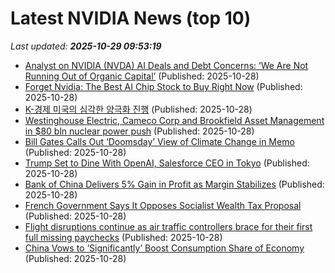 # Latest NVIDIA News (top 10)
_Last updated: **2025-10-29 09:53:19**_

- [Analyst on NVIDIA (NVDA) AI Deals and Debt Concerns: ‘We Are Not Running Out of Organic Capital’](https://finance.yahoo.com/news/analyst-nvidia-nvda-ai-deals-094306110.html) (Published: 2025-10-28)
- [Forget Nvidia: The Best AI Chip Stock to Buy Right Now](https://biztoc.com/x/136f2d0fcbdf4972) (Published: 2025-10-28)
- [K-경제 미국의 심각한 양극화 진행](https://ryueyes11.tistory.com/511951) (Published: 2025-10-28)
- [Westinghouse Electric, Cameco Corp and Brookfield Asset Management in $80 bln nuclear power push](https://biztoc.com/x/c8488fa1aab78357) (Published: 2025-10-28)
- [Bill Gates Calls Out ‘Doomsday’ View of Climate Change in Memo](https://biztoc.com/x/2b3e2261c4f5ec85) (Published: 2025-10-28)
- [Trump Set to Dine With OpenAI, Salesforce CEO in Tokyo](https://biztoc.com/x/300c2afe228342bf) (Published: 2025-10-28)
- [Bank of China Delivers 5% Gain in Profit as Margin Stabilizes](https://biztoc.com/x/4c0e91967a03d4d3) (Published: 2025-10-28)
- [French Government Says It Opposes Socialist Wealth Tax Proposal](https://biztoc.com/x/7bb4c3d38f7b0cc2) (Published: 2025-10-28)
- [Flight disruptions continue as air traffic controllers brace for their first full missing paychecks](https://biztoc.com/x/f79e84aafb730361) (Published: 2025-10-28)
- [China Vows to ‘Significantly’ Boost Consumption Share of Economy](https://biztoc.com/x/4579840b22dc335f) (Published: 2025-10-28)
